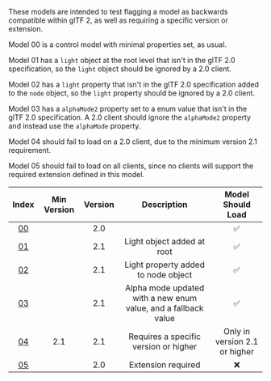 These models are intended to test flagging a model as backwards compatible within glTF 2, as well as requiring a specific version or extension.  

Model 00 is a control model with minimal properties set, as usual.  

Model 01 has a `light` object at the root level that isn't in the glTF 2.0 specification,
so the `light` object should be ignored by a 2.0 client.  

Model 02 has a `light` property that isn't in the glTF 2.0 specification added to the `node` object,
so the `light` property should be ignored by a 2.0 client.  

Model 03 has a `alphaMode2` property set to a enum value that isn't in the glTF 2.0 specification.
A 2.0 client should ignore the `alphaMode2` property and instead use the `alphaMode` property.  

Model 04 should fail to load on a 2.0 client, due to the minimum version 2.1 requirement.  

Model 05 should fail to load on all clients, since no clients will support the required extension defined in this model.  


Index | Min Version | Version | Description | Model Should Load
:---: | :---: | :---: | :---: | :---:
[00](./Compatibility_00.gltf) |   | 2.0 |   | :white_check_mark:
[01](./Compatibility_01.gltf) |   | 2.1 | Light object added at root | :white_check_mark:
[02](./Compatibility_02.gltf) |   | 2.1 | Light property added to node object | :white_check_mark:
[03](./Compatibility_03.gltf) |   | 2.1 | Alpha mode updated with a new enum value, and a fallback value | :white_check_mark:
[04](./Compatibility_04.gltf) | 2.1 | 2.1 | Requires a specific version or higher | Only in version 2.1 or higher
[05](./Compatibility_05.gltf) |   | 2.0 | Extension required | :x:

